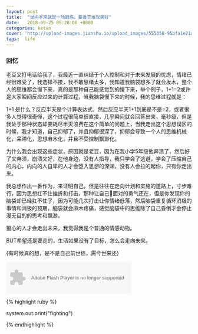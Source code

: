 ```yaml
---
layout: post
title:  "世间本来就是一场磨练，要善于发现美好"
date:   2018-09-25 09:28:00 +0800
categories: ketan
cover: 'http://upload-images.jianshu.io/upload_images/555358-95bfa1e21a76e675.jpg?imageMogr2/auto-orient/strip%7CimageView2/2/w/1240'
tags:  life 
---
```


### 回忆
老豆又打电话给我了，我最近一直纠结于个人控制和对于未来发展的忧虑，情绪已经很难受了，我选择不接，我不敢思绪太多，我知道我脑袋想多了就会发木，整个人的思维都会慢下来，真的是那种自己能感觉到的慢下来，举个例子，1+1=2或许是大家瞬间反应过来的计算过程，当我脑袋慢下来的时候，我的思维过程就是：
 
 1+1 是什么？反应半天是个计算表达式，然后反应半天1+1到底是不是=2，或者很多人觉得很奇怪，这个过程很简单很直接，几乎瞬间就会回答出来，毫秒级，但是我处于那种状态却要耗尽半天浪费在这个简单的问题上，当我走出这个思想误区的时候，我才知道，自己抑郁了，并且抑郁很深了，抑郁会导致一个人的思维机械化，呆滞化，思想麻木化，并且不受控制飘渺化。

 为什么我会出现这些症状，原因就是老豆，因为在我小学5年级他奔溃了，然后好了又奔溃，崩溃又好，在他身边，没有人指导，我只学会了逃避，学会了压缩自己的内心，内向的人自卑的人才会堕入思想的深渊，没有人会拉的起你，只有你走出来。

 我总想作出一番作为，来证明自己，但是往往在走向计划和实施的道路上，寸步难行，因为思想扛不住挫折和打击，那种让自己面对的勇气还在，但是你发现你的脑袋却已经扛不住了，因为可能几次打击让你情绪低落，然后脑袋重复循环消极的事情和消极的预期，脑袋就会麻木疼痛，感觉脑袋中的思维除了自己昏倒才会停止漫无目的的思考和飘渺。

 狠心的人才会走出未来，我觉得我是个普通的情感动物。
 
 BUT希望还是要走的，生活如果没有了目标，怎么会走向未来。

 {有时候真的想，是不是自己前世债，需今世来还}

<object width="340" height="86" data="http://music.163.com/style/swf/widget.swf?
sid=1234572&type=2&auto=1&width=320&height=66" 
type="application/x-shockwave-flash">
</object> 

{% highlight ruby %}

 system.out.print("fighting")

{% endhighlight %}

